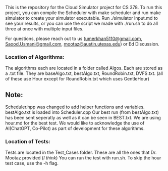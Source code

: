 This is the repository for the Cloud Simulator project for CS 378. To run this project, you can compile the Scheduler with make scheduler and run make simulator to create your simulator executable. Run ./simulator Input.md to see your results, or you can use the script we made with ./run.sh to do all three at once with multiple input files.

For questions, please reach out to us (umerkhan5110@gmail.com, Saood.Usmani@gmail.com, mootaz@austin.utexas.edu) or Ed Discussion.

### Location of Algorithms:
The algorithms each are located in a folder called Algos. Each are stored as a .txt file. They are baseAlgo.txt, bestAlgo.txt, RoundRobin.txt, DVFS.txt. (all of these use Hour except for RoundRobin.txt which uses GentleHour)

## Note:
Scheduler.hpp was changed to add helper functions and variables.
bestAlgo.txt is loaded into Scheduler.cpp
Our best run (from bestAlgo.txt) has been sent seperatly as well as it can be seen in BEST.txt. We are using hour.md for the best test.
We would like to acknowledge the use of AI(ChatGPT, Co-Pilot) as part of development for these algorithms.

### Location of Tests:
Tests are located in the Test_Cases folder. These are all the ones that Dr. Mootaz provided (*I think*)
You can run the test with run.sh. To skip the hour test case, use the -h flag.